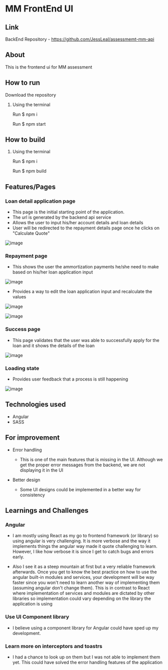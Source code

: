 # MM FrontEnd UI

## Link

BackEnd Repository - https://github.com/JessLeal/assessmemt-mm-api


## About

This is the frontend ui for MM assessment


## How to run

Download the repository


1. Using the terminal
  
    Run $ npm i
    
    Run $ npm start
    
    
## How to build

1. Using the terminal
  
    Run $ npm i
    
    Run $ npm build
    
    
## Features/Pages

### Loan detail application page

  - This page is the initial starting point of the application.
  - The url is generated by the backend api service
  - Allows the user to input his/her account details and loan details
  - User will be redirected to the repayment details page once he clicks on "Calculate Quote"
  
  ![image](https://user-images.githubusercontent.com/77286387/201257997-9fc37066-bdde-4e90-9308-7de5b1236db6.png)
  
### Repayment page

  - This shows the user the ammortization payments he/she need to make based on his/her loan application input
  
  ![image](https://user-images.githubusercontent.com/77286387/201258253-8031740d-8e1b-4c0c-893a-185762b2328c.png)


  - Provides a way to edit the loan application input and recalculate the values
  
  ![image](https://user-images.githubusercontent.com/77286387/201258385-f31a2166-0ab8-42fe-abec-ea73cf4c1353.png)

  ![image](https://user-images.githubusercontent.com/77286387/201258416-3c7b7f75-abfb-4874-a088-110d2bd09581.png) 
  
### Success page

  - This page validates that the user was able to successfully apply for the loan and it shows the details of the loan
  
  ![image](https://user-images.githubusercontent.com/77286387/201258515-8e503f95-fb73-4cf1-9f70-c2e91a1bb25f.png)


### Loading state
  
  - Provides user feedback that a process is still happening 
  
  ![image](https://user-images.githubusercontent.com/77286387/201258783-a4b6fbcd-9458-41aa-b04d-fd81482d3380.png)


## Technologies used

- Angular
- SASS


## For improvement

- Error handling
  
  - This is one of the main features that is missing in the UI. Although we get the proper error messages from the backend, we are not displaying it in the UI
  
- Better design

  - Some UI designs could be implemented in a better way for consistency

## Learnings and Challenges

### Angular
  
  - I am mostly using React as my go to frontend framework (or library) so using angular is very challenging. It is more verbose and the way it implements things the angular way made it quote challenging to learn. However, I like how verbose it is since I get to catch bugs and errors early. 
  
  - Also I see it as a steep mountain at first but a very reliable framework afterwards. Once you get to know the best practice on how to use the angular built-in modules and services, your development will be way faster since you won't need to learn another way of implementing them (assuming angular don't change them). This is in contrast to React where implementation of services and modules are dictated by other libraries so implementation could vary depending on the library the application is using
  
  
### Use UI Component library

 - I believe using a component library for Angular could have sped up my development. 
 
 ### Learn more on interceptors and toastrs
 
  -  I had a chance to look up on them but I was not able to implement them yet. This could have solved the error handling features of the application


